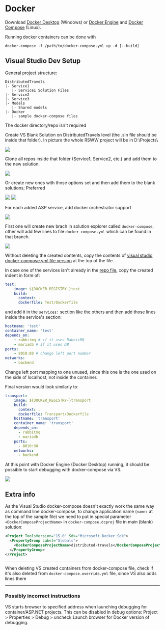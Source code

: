 # Docker

Download [Docker Desktop](https://docs.docker.com/desktop/windows/install/) (Windows) or [Docker Engine](https://docs.docker.com/engine/install/) and [Docker Compose](https://docs.docker.com/compose/install/) (Linux).

Running docker containers can be done with
```
docker-compose -f /path/to/docker-compose.yml up -d [--build]
```
## Visual Studio Dev Setup
General project structure:
```
DistributedTravels
|- Service1
   |- Service1 Solution Files
|- Service2
|- Service3
|- Models
   |- Shared models
|- Docker
   |- sample docker-compose files
```

The docker directory/repo isn't required

Create VS Blank Solution on DistributedTravels level (the .sln file should be inside that folder). In picture the whole RSWW project will be in D:\Projects\

![](pics/create_blank.png)

Clone all repos inside that folder (Service1, Service2, etc.) and add them to the new solution.

![](pics/add_project.png)

Or create new ones with those options set and then add them to the blank solutions; Preferred 

![](pics/new_asp_1.png)
![](pics/new_asp_2.png)

For each added ASP service, add docker orchestrator support

![](pics/add_docker.png)

First one will create new brach in solution explorer called `docker-compose`, other will add few lines to file `docker-compose.yml` which can be found in that branch.

![](pics/vs_compose.png)

Without deleting the created contents, copy the contents of [visual studio docker-compose.yml file version](./docker-compose.visualstudio.yml) at the top of the file.

In case one of the services isn't already in the [repo file](./docker-compose.visualstudio.yml), copy the created indent in form of:
```yaml
test:
    image: ${DOCKER_REGISTRY-}test
    build:
      context: .
      dockerfile: Test/Dockerfile
```
and add it in the `services:` section like the others and then add those lines inside the service's section:
```yaml
hostname: 'test'
container_name: 'test'
depends_on:
    - rabbitmq # if it uses RabbitMQ
    - mariadb # if it uses DB
ports:
    - 8010:80 # change left port number
networks:
    - backend
```
Change left port mapping to one unused, since this one is the one used on the side of localhost, not inside the container.

Final version would look similarly to:
```yaml
transport:
    image: ${DOCKER_REGISTRY-}transport
    build:
      context: .
      dockerfile: Transport/Dockerfile
    hostname: 'transport'
    container_name: 'transport'
    depends_on:
      - rabbitmq
      - mariadb
    ports:
      - 8010:80
    networks:
      - backend
```

At this point with Docker Engine (Docker Desktop) running, it should be possible to start debugging with docker-compose via VS.

![](pics/debug.png)

## Extra info
As the Visual Studio docker-compose doesn't exactly work the same way as command line docker-compose, to change application name (`name:` at the top of the sample file) we need to put in special parameter `<DockerComposeProjectName>` in `docker-compose.dcproj` file in main (blank) solution:
```xml
<Project ToolsVersion="15.0" Sdk="Microsoft.Docker.Sdk">
  <PropertyGroup Label="Globals">
    <DockerComposeProjectName>distributed-travels</DockerComposeProjectName>
  </PropertyGroup>
</Project>
```
-------------------------------
When deleting VS created containers from docker-compose file, check if it's also deleted from  `docker-compose.override.yml` file, since VS also adds lines there

-------------------------------
### Possibly incorrect instructions

VS starts browser to specified address when launching debugging for container/ASP.NET projects. This can be disabled in debug options: Project > Properties > Debug > uncheck Launch browser for Docker version of debugging.